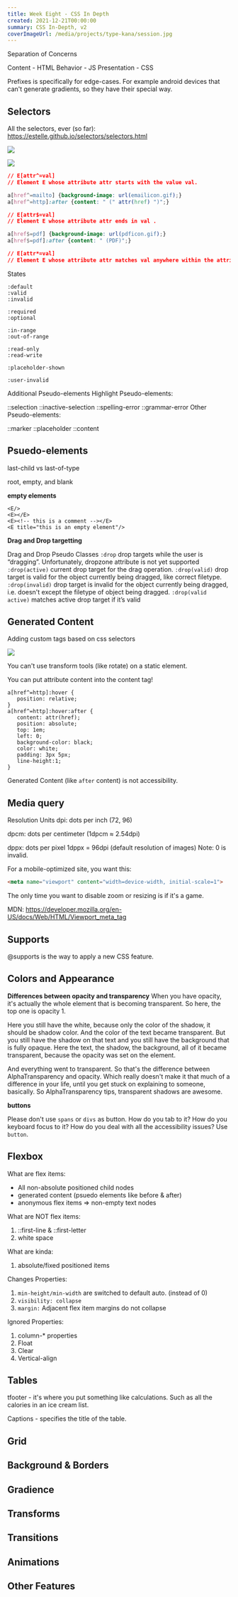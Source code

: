 ```yaml
---
title: Week Eight - CSS In Depth
created: 2021-12-21T00:00:00
summary: CSS In-Depth, v2
coverImageUrl: /media/projects/type-kana/session.jpg
---
```


<script context="module">
  import { load } from "./_load"
  export { load }
</script>


Separation of Concerns

Content - HTML
Behavior - JS
Presentation - CSS

Prefixes is specifically for edge-cases. For example android devices that can't generate gradients, so they have their special way. 
## Selectors
All the selectors, ever (so far): 
https://estelle.github.io/selectors/selectors.html

![](https://i.imgur.com/ub0cqG1.png)

![](https://i.imgur.com/FDJX5dq.png)



```css
// E[attr^=val]
// Element E whose attribute attr starts with the value val.

a[href^=mailto] {background-image: url(emailicon.gif);}
a[href^=http]:after {content: " (" attr(href) ")";}

// E[attr$=val]
// Element E whose attribute attr ends in val . 

a[href$=pdf] {background-image: url(pdficon.gif);}
a[href$=pdf]:after {content: " (PDF)";}

// E[attr*=val]
// Element E whose attribute attr matches val anywhere within the attribute. Similar to E[attr~=val] above, except the val can be part of a word.

```


States
```
:default
:valid
:invalid

:required
:optional

:in-range
:out-of-range

:read-only
:read-write

:placeholder-shown

:user-invalid
```

Additional Pseudo-elements
Highlight Pseudo-elements:

::selection
::inactive-selection
::spelling-error
::grammar-error
Other Pseudo-elements:

::marker
::placeholder
::content


## Psuedo-elements 

last-child vs last-of-type


root, empty, and blank

**empty elements**

```
<E/>
<E></E>
<E><!-- this is a comment --></E>
<E title="this is an empty element"/>
```


**Drag and Drop targetting**

Drag and Drop Pseudo Classes
`:drop`
drop targets while the user is “dragging”.
Unfortunately, dropzone attribute is not yet supported
`:drop(active)`
current drop target for the drag operation.
`:drop(valid)`
drop target is valid for the object currently being dragged, like correct filetype.
`:drop(invalid)`
drop target is invalid for the object currently being dragged, i.e. doesn't except the filetype of object being dragged.
`:drop(valid active)`
matches active drop target if it’s valid




## Generated Content


Adding custom tags based on css selectors

![](https://i.imgur.com/b8dfYbx.png)


You can't use transform tools (like rotate) on a static element. 

You can put attribute content into the content tag!

```
a[href^=http]:hover {
   position: relative;
}
a[href^=http]:hover:after {
   content: attr(href);
   position: absolute;
   top: 1em;
   left: 0;
   background-color: black;
   color: white;
   padding: 3px 5px;
   line-height:1;
} 
```


Generated Content (like `after` content) is not accessibility. 




## Media query

Resolution Units
dpi: dots per inch (72, 96)
 
dpcm: dots per centimeter (1dpcm ≈ 2.54dpi)
 
dppx: dots per pixel
1dppx = 96dpi (default resolution of images)
Note: 0 is invalid.

For a mobile-optimized site, you want this:

```html
<meta name="viewport" content="width=device-width, initial-scale=1">
```

The only time you want to disable zoom or resizing is if it's a game.

MDN: https://developer.mozilla.org/en-US/docs/Web/HTML/Viewport_meta_tag

## Supports
@supports is the way to apply a new CSS feature.

## Colors and Appearance


**Differences between opacity and transparency**
When you have opacity, it's actually the whole element that is becoming transparent. So here, the top one is opacity 1.

Here you still have the white, because only the color of the shadow, it should be shadow color. And the color of the text became transparent. But you still have the shadow on that text and you still have the background that is fully opaque. Here the text, the shadow, the background, all of it became transparent, because the opacity was set on the element.

And everything went to transparent. So that's the difference between AlphaTransparency and opacity. Which really doesn't make it that much of a difference in your life, until you get stuck on explaining to someone, basically. So AlphaTransparency tips, transparent shadows are awesome. 

**buttons**

Please don't use `spans` or `divs` as button. 
How do you tab to it? How do you keyboard focus to it? How do you deal with all the accessibility issues? Use `button`. 

## Flexbox

What are flex items:
* All non-absolute positioned child nodes
* generated content (psuedo elements like before & after)
* anonymous flex items => non-empty text nodes


What are NOT flex items:
1. ::first-line & ::first-letter
2. white space

What are kinda: 
1. absolute/fixed positioned items

Changes Properties:
1. `min-height/min-width` are switched to default auto. (instead of 0)
2. `visibility: collapse`
3. `margin:` Adjacent flex item margins do not collapse

Ignored Properties:
1. column-* properties
2. Float
3. Clear
4. Vertical-align

## Tables

tfooter - it's where you put something like calculations. Such as all the calories in an ice cream list.

Captions - specifies the title of the table. 


## Grid

## Background & Borders

## Gradience

## Transforms

## Transitions

## Animations

## Other Features

